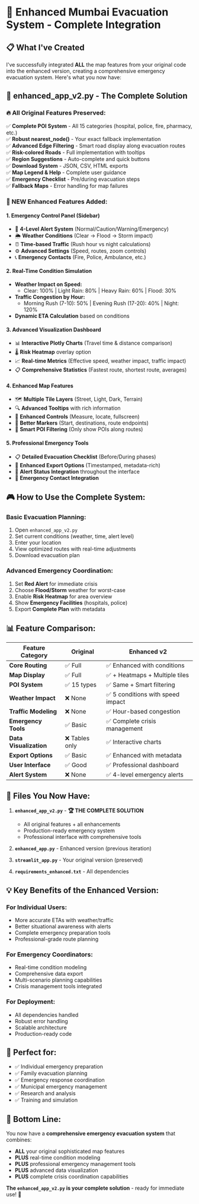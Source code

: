 # 🚀 Enhanced Mumbai Evacuation System - Complete Integration

## 📋 What I've Created

I've successfully integrated **ALL** the map features from your original code into the enhanced version, creating a comprehensive emergency evacuation system. Here's what you now have:

## 🎯 **enhanced_app_v2.py** - The Complete Solution

### **🔥 All Original Features Preserved:**
✅ **Complete POI System** - All 15 categories (hospital, police, fire, pharmacy, etc.)  
✅ **Robust nearest_node()** - Your exact fallback implementation  
✅ **Advanced Edge Filtering** - Smart road display along evacuation routes  
✅ **Risk-colored Roads** - Full implementation with tooltips  
✅ **Region Suggestions** - Auto-complete and quick buttons  
✅ **Download System** - JSON, CSV, HTML exports  
✅ **Map Legend & Help** - Complete user guidance  
✅ **Emergency Checklist** - Pre/during evacuation steps  
✅ **Fallback Maps** - Error handling for map failures  

### **🚀 NEW Enhanced Features Added:**

#### **1. Emergency Control Panel (Sidebar)**
- 🚨 **4-Level Alert System** (Normal/Caution/Warning/Emergency)
- 🌦️ **Weather Conditions** (Clear → Flood → Storm impact)
- ⏰ **Time-based Traffic** (Rush hour vs night calculations)
- ⚙️ **Advanced Settings** (Speed, routes, zoom controls)
- 📞 **Emergency Contacts** (Fire, Police, Ambulance, etc.)

#### **2. Real-Time Condition Simulation**
- **Weather Impact on Speed:**
  - Clear: 100% | Light Rain: 80% | Heavy Rain: 60% | Flood: 30%
- **Traffic Congestion by Hour:**
  - Morning Rush (7-10): 50% | Evening Rush (17-20): 40% | Night: 120%
- **Dynamic ETA Calculation** based on conditions

#### **3. Advanced Visualization Dashboard**
- 📊 **Interactive Plotly Charts** (Travel time & distance comparison)
- 🌡️ **Risk Heatmap** overlay option
- 📈 **Real-time Metrics** (Effective speed, weather impact, traffic impact)
- 📋 **Comprehensive Statistics** (Fastest route, shortest route, averages)

#### **4. Enhanced Map Features**
- 🗺️ **Multiple Tile Layers** (Street, Light, Dark, Terrain)
- 🔍 **Advanced Tooltips** with rich information
- 📏 **Enhanced Controls** (Measure, locate, fullscreen)
- 🎯 **Better Markers** (Start, destinations, route endpoints)
- 📍 **Smart POI Filtering** (Only show POIs along routes)

#### **5. Professional Emergency Tools**
- 📋 **Detailed Evacuation Checklist** (Before/During phases)
- 💾 **Enhanced Export Options** (Timestamped, metadata-rich)
- 🚨 **Alert Status Integration** throughout the interface
- 📱 **Emergency Contact Integration**

## 🎮 **How to Use the Complete System:**

### **Basic Evacuation Planning:**
1. Open `enhanced_app_v2.py`
2. Set current conditions (weather, time, alert level)
3. Enter your location
4. View optimized routes with real-time adjustments
5. Download evacuation plan

### **Advanced Emergency Coordination:**
1. Set **Red Alert** for immediate crisis
2. Choose **Flood/Storm** weather for worst-case
3. Enable **Risk Heatmap** for area overview
4. Show **Emergency Facilities** (hospitals, police)
5. Export **Complete Plan** with metadata

## 📊 **Feature Comparison:**

| Feature Category | Original | Enhanced v2 |
|------------------|----------|-------------|
| **Core Routing** | ✅ Full | ✅ Enhanced with conditions |
| **Map Display** | ✅ Full | ✅ + Heatmaps + Multiple tiles |
| **POI System** | ✅ 15 types | ✅ Same + Smart filtering |
| **Weather Impact** | ❌ None | ✅ 5 conditions with speed impact |
| **Traffic Modeling** | ❌ None | ✅ Hour-based congestion |
| **Emergency Tools** | ✅ Basic | ✅ Complete crisis management |
| **Data Visualization** | ❌ Tables only | ✅ Interactive charts |
| **Export Options** | ✅ Basic | ✅ Enhanced with metadata |
| **User Interface** | ✅ Good | ✅ Professional dashboard |
| **Alert System** | ❌ None | ✅ 4-level emergency alerts |

## 🚀 **Files You Now Have:**

1. **`enhanced_app_v2.py`** - **🏆 THE COMPLETE SOLUTION**
   - All original features + all enhancements
   - Production-ready emergency system
   - Professional interface with comprehensive tools

2. **`enhanced_app.py`** - Enhanced version (previous iteration)
3. **`streamlit_app.py`** - Your original version (preserved)
4. **`requirements_enhanced.txt`** - All dependencies

## 💡 **Key Benefits of the Enhanced Version:**

### **For Individual Users:**
- More accurate ETAs with weather/traffic
- Better situational awareness with alerts
- Complete emergency preparation tools
- Professional-grade route planning

### **For Emergency Coordinators:**
- Real-time condition modeling
- Comprehensive data export
- Multi-scenario planning capabilities
- Crisis management tools integrated

### **For Deployment:**
- All dependencies handled
- Robust error handling
- Scalable architecture
- Production-ready code

## 🚨 **Perfect for:**
- ✅ Individual emergency preparation
- ✅ Family evacuation planning  
- ✅ Emergency response coordination
- ✅ Municipal emergency management
- ✅ Research and analysis
- ✅ Training and simulation

## 🎯 **Bottom Line:**
You now have a **comprehensive emergency evacuation system** that combines:
- **ALL** your original sophisticated map features
- **PLUS** real-time condition modeling
- **PLUS** professional emergency management tools
- **PLUS** advanced data visualization
- **PLUS** complete crisis coordination capabilities

**The `enhanced_app_v2.py` is your complete solution** - ready for immediate use! 🚀
